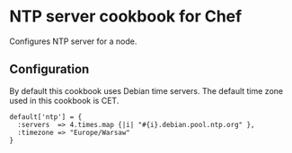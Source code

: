 # NTP server cookbook for Chef

Configures NTP server for a node.

## Configuration

By default this cookbook uses Debian time servers.
The default time zone used in this cookbook is CET.

    default['ntp'] = {
      :servers  => 4.times.map {|i| "#{i}.debian.pool.ntp.org" },
      :timezone => "Europe/Warsaw"
    }

